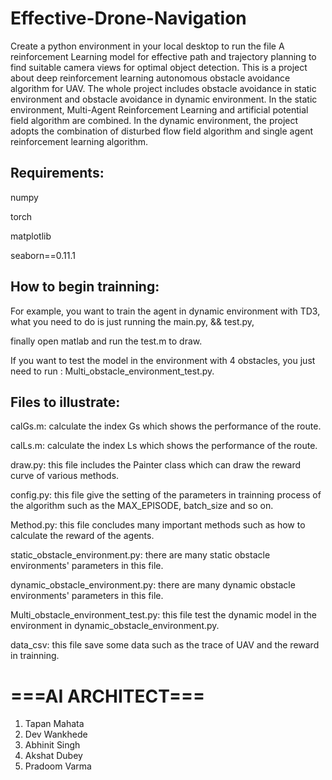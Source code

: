 # Effective-Drone-Navigation

Create a python environment in your local desktop to run the file 
A  reinforcement Learning model for effective path and trajectory planning to find suitable camera views for optimal object detection.
This is a project about deep reinforcement learning autonomous obstacle avoidance algorithm for UAV. The whole project includes obstacle avoidance in static environment and obstacle avoidance in dynamic environment. In the static environment, Multi-Agent Reinforcement Learning and artificial potential field algorithm are combined. In the dynamic environment, the project adopts the combination of disturbed flow field algorithm and single agent reinforcement learning algorithm.



## Requirements:

numpy

torch

matplotlib

seaborn==0.11.1



## How to begin trainning:

For example, you want to train the agent in dynamic environment with TD3, what you need to do is just running the 
main.py, && test.py,

finally open matlab and run the test.m to draw.

If you want to test the model in the environment with 4 obstacles, you just need to run : Multi_obstacle_environment_test.py.




## Files to illustrate:

calGs.m: calculate the index Gs which shows the performance of the route.

calLs.m: calculate the index Ls which shows the performance of the route.

draw.py: this file includes the Painter class which can draw the reward curve of various methods.

config.py: this file give the setting of the parameters in trainning process of the algorithm such as the MAX_EPISODE, batch_size and so on.

Method.py: this file concludes many important methods such as how to calculate the reward of the agents.

static_obstacle_environment.py: there are many static obstacle environments' parameters in this file.

dynamic_obstacle_environment.py: there are many dynamic obstacle environments' parameters in this file.

Multi_obstacle_environment_test.py: this file test the dynamic model in the environment in dynamic_obstacle_environment.py.

data_csv: this file save some data such as the trace of UAV and the reward in trainning.


# ===AI ARCHITECT===
1. Tapan Mahata
2. Dev Wankhede
3. Abhinit Singh
4. Akshat Dubey
5. Pradoom Varma 

